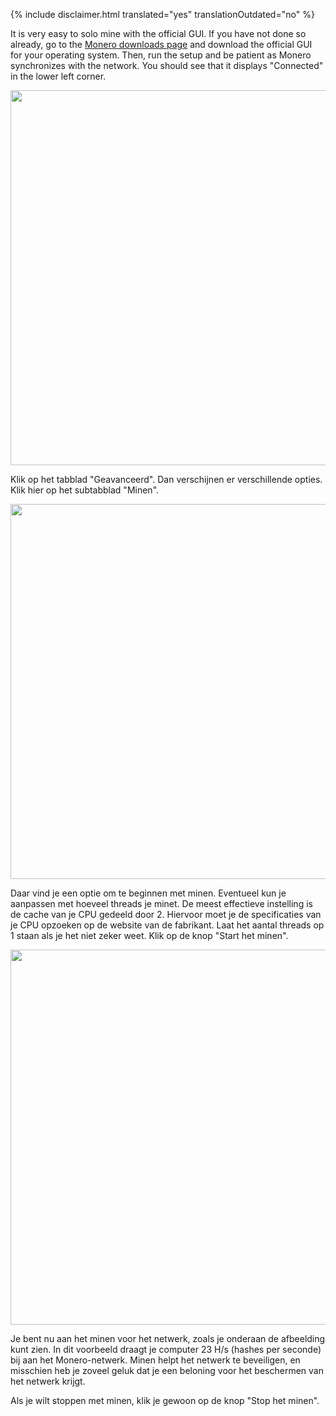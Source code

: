 {% include disclaimer.html translated="yes" translationOutdated="no" %}

It is very easy to solo mine with the official GUI. If you have not done so already, go to the <a href="{{site.baseurl}}/downloads/">Monero downloads page</a> and download the official GUI for your operating system. Then, run the setup and be patient as Monero synchronizes with the network. You should see that it displays "Connected" in the lower left corner.

<img src="/img/resources/user-guides/en/solo_mine_GUI/01.PNG" style="width: 600px;"/>

Klik op het tabblad "Geavanceerd". Dan verschijnen er verschillende
opties. Klik hier op het subtabblad "Minen".

<img src="/img/resources/user-guides/en/solo_mine_GUI/02.PNG" style="width: 600px;"/>

Daar vind je een optie om te beginnen met minen. Eventueel kun je aanpassen
met hoeveel threads je minet. De meest effectieve instelling is de cache van
je CPU gedeeld door 2. Hiervoor moet je de specificaties van je CPU opzoeken
op de website van de fabrikant. Laat het aantal threads op 1 staan als je
het niet zeker weet. Klik op de knop "Start het minen".

<img src="/img/resources/user-guides/en/solo_mine_GUI/03.PNG" style="width: 600px;"/>

Je bent nu aan het minen voor het netwerk, zoals je onderaan de afbeelding
kunt zien. In dit voorbeeld draagt je computer 23 H/s (hashes per seconde)
bij aan het Monero-netwerk. Minen helpt het netwerk te beveiligen, en
misschien heb je zoveel geluk dat je een beloning voor het beschermen van
het netwerk krijgt.

Als je wilt stoppen met minen, klik je gewoon op de knop "Stop het minen".
